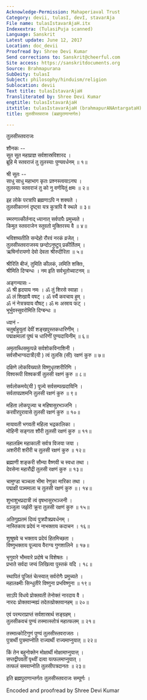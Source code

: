 ```yaml
---
Acknowledge-Permission: Mahaperiaval Trust
Category: devii, tulasI, devI, stavarAja
File name: tulasIstavarAjaH.itx
Indexextra: (TulasiPuja scanned)
Language: Sanskrit
Latest update: June 12, 2017
Location: doc_devii
Proofread by: Shree Devi Kumar
Send corrections to: Sanskrit@cheerful.com
Site access: https://sanskritdocuments.org
Source: Brahmapurana
SubDeity: tulasI
Subject: philosophy/hinduism/religion
Sublocation: devii
Text title: tulasIstavarAjaH
Transliterated by: Shree Devi Kumar
engtitle: tulasIstavarAjaH
itxtitle: tulasIstavarAjaH (brahmapurANAntargataH)
title: तुलसीस्तवराजः (ब्रह्मपुराणान्तर्गतः)

---
```

  
 तुलसीस्तवराजः   
  
शौनकः --  
सूत सूत महाप्राज्ञ सर्वशास्रविशारद ।  
ब्रूहि मे स्तवराजं तु तुलस्याः पुण्यवर्धनम् ॥ १॥  
  
श्री सूतः --  
साधु साधु महाभाग कृतः प्रश्नस्त्वयाऽनघ ।  
तुलस्याः स्तवराजं तु को नु वर्णयितुं क्षमः ॥ २॥  
  
इह लोके परत्रापि ब्रह्मणाऽपि न शक्यते ।  
तुलसीकाननं दृष्ट्वा यत्र कुत्रापि वै स्थले ॥ ३॥  
  
स्मरणात्कीर्तनाद् ध्यानात् सर्वपापैः प्रमुच्यते ।  
किमुत स्तवराजेन स्तुवतो मुक्तिरस्य वै ॥ ४॥  
  
भविशष्यतीति सन्देहो रौरवं नरकं व्रजेत् ।  
तुलसीस्तवराजस्य छन्दोऽनुष्टुप् प्रकीर्तितम् ।  
ऋषिर्नारायणो देवो देवता श्रीरुदीरिता ॥ ५॥  
  
श्रीरिति बीजं, तुमिति कीलकं, लमिति शक्तिः,  
श्रीमिति दिग्बन्धः । नम इति सर्वभूतोच्वाटनम् ॥  
  
अङ्गन्यासः -  
ॐ श्री हृदयाय नमः । ॐ तुं शिरसे स्वाहा ।  
ॐ लं शिखायै वषट् । ॐ स्यैं कवचाय हुम् ।  
ॐ नं नेत्रत्रयाय वौषट्। ॐ मः अस्राय फट् ।  
भूर्भुवस्सुवरोमिति दिग्बन्धः ॥  
  
ध्यानं -  
चतुर्बाहुयुतां देवीं शङ्खपुस्तकधारिणीम् ।  
पद्माक्षमालां पुष्पं च धारिणीं पुण्यदायिनीम् ॥ ६॥  
  
अमृताब्धिसमुत्पन्ने सर्वशोकविनाशिनी ।  
सर्वसौभाग्यदात्री(यी ) त्वं तुलसि (सी) रक्षणं कुरु ॥ ७॥  
  
दक्षिणे लोकविख्याते विष्णुधृतशरीरिणि ।  
विश्वरूपी विश्वकर्त्री तुलसी रक्षणं कुरु ॥ ८॥  
  
सर्वलोकमये(यी ) पूज्ये सर्वसम्पत्प्रदायिनि ।  
सर्वतापप्रशमनि तुलसी रक्षणं कुरु ॥ ९॥  
  
महिता लोकपूज्या च महिषासुरभञ्जनि ।  
करवीरपुरावासे तुलसी रक्षणं कुरु ॥ १०॥  
  
मायावती भगवती महिला भद्रकालिका ।  
मोहिनी सङ्गता शौरी तुलसी रक्षणं कुरु ॥ ११॥  
  
महालक्ष्मि महाकाली सर्वत्र विजया जया ।  
अशरीरी शरीरी च तुलसी रक्षणं कुरु ॥ १२॥  
  
ब्रह्माणी शङ्करी सौम्या वैष्णवी च स्वधा तथा ।  
देवसेना महारौद्री तुलसी रक्षणं कुरु ॥ १३॥  
  
चामुण्डा चञ्चला भीमा रेणुका मारिका तथा ।  
पद्माक्षी पञ्ममाला च तुलसी रक्षणं कुरु ॥। १४॥  
  
शुभाशुभप्रदात्री त्वं वृषभासुरभञ्जनी ।  
वञ्जुला जर्झरी क्रूरा तुलसी रक्षणं कुरु ॥ १५॥  
  
अतिगुह्यतमं दिव्यं पुत्रपौत्रप्रवर्धनम् ।  
नास्तिकाय प्रदेयं न नाभक्ताय कदाचन । १६॥  
  
शुश्रूषवे च भक्ताय प्रदेयं हितमिच्छता ।  
विष्णुभक्ताय पूज्याय वैराग्य गुणशालिने ॥ १७॥  
  
भृगुवारे भौमवारे प्रदोषे च विशेषतः ।  
प्रभाते सर्वदा जप्यं लिखित्वा पुस्तकं यदि । १८॥  
  
स्थापितं पूजितं चेत्स्यात् सर्वरोगैः प्रमुच्यते ।  
महालक्ष्मीः सिन्धुतीरे विष्णुना प्रभविष्णुना ॥ १९॥  
  
साऽपि विधये प्रोक्तवती तेनोक्तं नारदाय वै ।  
नारदः प्रोक्तवान्मह्यं तदेतत्प्रोक्तवानहम् ॥ २०॥  
  
एवं परम्पराप्राप्तं सर्वशास्रार्थ सङ्ग्रहम् ।  
तुलसीकवचं पुण्यं तस्मात्स्तोत्रं महात्फलम् ॥ २१॥  
  
तस्मात्कोटिगुणं पुण्यं तुलसीस्तवराजतः ।  
पुत्रार्थी पुत्रमाप्नोति राज्यार्थी राज्यमाप्नुयात् ॥ २२॥  
  
किं तेन बहुनोक्तेन मोक्षार्थी मोक्षामाप्नुयात्त् ।  
सप्तद्वीपवतीं पृथ्वीं दत्वा यत्फलमाप्नुयात् ।  
तत्फलं समवाप्नोति तुलसीपत्रदानतः ॥ २३॥  
  
इति ब्रह्मपुराणान्तर्गतः तुलसीस्तवराजः सम्पूर्णः ।  
  
Encoded and proofread by Shree Devi Kumar  
  
